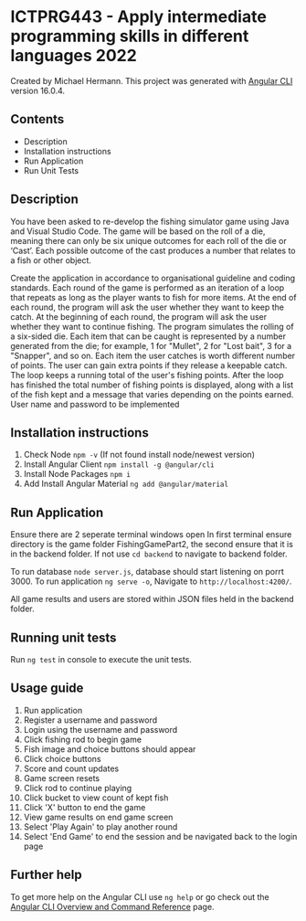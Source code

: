 # ICTPRG443 - Apply intermediate programming skills in different languages 2022

Created by Michael Hermann.
This project was generated with [Angular CLI](https://github.com/angular/angular-cli) version 16.0.4.

## Contents

- Description
- Installation instructions
- Run Application
- Run Unit Tests

## Description

You have been asked to re-develop the fishing simulator game using Java and Visual Studio Code. The game will be based on the roll of a die, meaning there can only be six unique outcomes for each roll of the die or ‘Cast’. Each possible outcome of the cast produces a number that relates to a fish or other object.

Create the application in accordance to organisational guideline and coding standards. Each round of the game is performed as an iteration of a loop that repeats as long as the player wants to fish for more items. At the end of each round, the program will ask the user whether they want to keep the catch. At the beginning of each round, the program will ask the user whether they want to continue fishing. The program simulates the rolling of a six-sided die. Each item that can be caught is represented by a number generated from the die; for example, 1 for "Mullet", 2 for "Lost bait", 3 for a "Snapper", and so on. Each item the user catches is worth different number of points. The user can gain extra points if they release a keepable catch. The loop keeps a running total of the user's fishing points. After the loop has finished the total number of fishing points is displayed, along with a list of the fish kept and a message that varies depending on the points earned. User name and password to be implemented

## Installation instructions

1. Check Node `npm -v` (If not found install node/newest version)
2. Install Angular Client `npm install -g @angular/cli`
3. Install Node Packages `npm i`
4. Add Install Angular Material `ng add @angular/material`

## Run Application

Ensure there are 2 seperate terminal windows open
In first terminal ensure directory is the game folder FishingGamePart2, the second ensure that it is in the backend folder. If not use `cd backend` to navigate to backend folder.

To run database `node server.js`, database should start listening on porrt 3000.
To run application `ng serve -o`, Navigate to `http://localhost:4200/`.

All game results and users are stored within JSON files held in the backend folder.

## Running unit tests

Run `ng test` in console to execute the unit tests.

## Usage guide

1. Run application
2. Register a username and password
3. Login using the username and password
4. Click fishing rod to begin game
5. Fish image and choice buttons should appear
6. Click choice buttons
7. Score and count updates
8. Game screen resets
9. Click rod to continue playing
10. Click bucket to view count of kept fish
11. Click 'X' button to end the game
12. View game results on end game screen
13. Select 'Play Again' to play another round
14. Select 'End Game' to end the session and be navigated back to the login page

## Further help

To get more help on the Angular CLI use `ng help` or go check out the [Angular CLI Overview and Command Reference](https://angular.io/cli) page.
